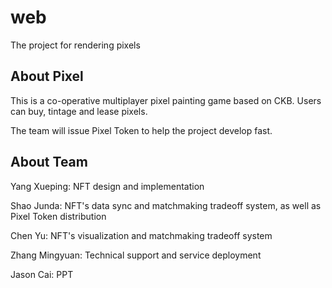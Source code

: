 # web
The project for rendering pixels

##  About Pixel

This is a co-operative multiplayer pixel painting game based on CKB. Users can buy, tintage and lease pixels.

The team will issue Pixel Token to help the project develop fast.

## About Team

Yang Xueping: NFT design and implementation

Shao Junda: NFT's data sync and matchmaking tradeoff system, as well as Pixel Token distribution

Chen Yu: NFT's visualization and matchmaking tradeoff system

Zhang Mingyuan: Technical support and service deployment

Jason Cai: PPT
